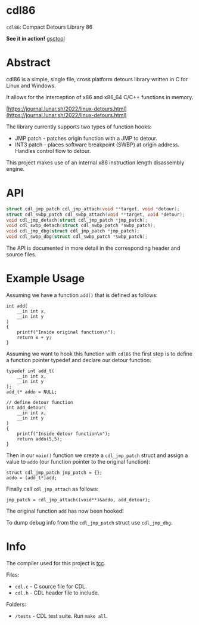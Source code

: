 # cdl86

`cdl86`: Compact Detours Library 86

**See it in action!** [gsctool](https://github.com/lunarjournal/gsctool)

# Abstract
cdl86 is a simple, single file, cross platform detours library written in C for Linux and Windows.

It allows for the interception of x86 and x86_64 C/C++ functions in memory.

[https://journal.lunar.sh/2022/linux-detours.html](https://journal.lunar.sh/2022/linux-detours.html)

The library currently supports two types of function hooks:
* JMP patch - patches origin function with a JMP to detour.
* INT3 patch - places software breakpoint (SWBP) at origin address. Handles control flow to detour.

This project makes use of an internal x86 instruction length disassembly engine.

# API
```C
struct cdl_jmp_patch cdl_jmp_attach(void **target, void *detour);
struct cdl_swbp_patch cdl_swbp_attach(void **target, void *detour);
void cdl_jmp_detach(struct cdl_jmp_patch *jmp_patch);
void cdl_swbp_detach(struct cdl_swbp_patch *swbp_patch);
void cdl_jmp_dbg(struct cdl_jmp_patch *jmp_patch);
void cdl_swbp_dbg(struct cdl_swbp_patch *swbp_patch);
```
The API is documented in more detail in the corresponding header and source
files.

# Example Usage

Assuming we have a function `add()` that is defined as follows:
```
int add(
    __in int x,
    __in int y
)
{
    printf("Inside original function\n");
    return x + y;
}
```

Assuming we want to hook this function with `cdl86` the first step
is to define a function pointer typedef and declare our detour function:

```
typedef int add_t(
    __in int x,
    __in int y
);
add_t* addo = NULL;
```
```
// define detour function
int add_detour(
    __in int x,
    __in int y
)
{
    printf("Inside detour function\n");
    return addo(5,5);
}

```
Then in our `main()` function we create a `cdl_jmp_patch` struct and assign
a value to `addo` (our function pointer to the original function):
```
struct cdl_jmp_patch jmp_patch = {};
addo = (add_t*)add;
```

Finally call `cdl_jmp_attach` as follows:
```
jmp_patch = cdl_jmp_attach((void**)&addo, add_detour);
```

The original function `add` has now been hooked!

To dump debug info from the `cdl_jmp_patch` struct use `cdl_jmp_dbg`.

# Info

The compiler used for this project is [tcc](https://github.com/lunarjournal/tcc).

Files:
<br/>
* `cdl.c` - C source file for CDL. <br>
* `cdl.h` - CDL header file to include.

Folders:
* `/tests` - CDL test suite. Run `make all`.
